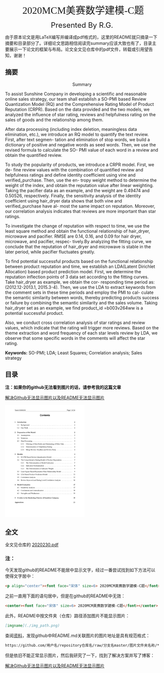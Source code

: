 <p align="center"><font face="宋体" size=6> 2020MCM美赛数学建模-C题</font></p>

<p align="center"><font size=5><bold>Presented By R.G.</bold></font></p>

由于原本论文是用LaTeX编写并编译成pdf格式的，这里的README就只摘录一下摘要和目录部分了。详细论文思路相信阅读完summary应该大致也有了，目录主要展示一下论文的框架与布局。论文全文见仓库中的pdf文件，转载或引用望告知，谢谢！

## 摘要

<center> <bold>Summary</bold> </center>

To assist Sunshine Company in developing a scientific and reasonable online sales strategy, our team shall establish a SO-PMI based Review Quantization Model (RQ) and the Comprehensive Rating Model of Product Reputation (CRPR). Based on the data provided and the two models, we analyzed the influence of star rating, reviews and helpfulness rating on the sales of goods and the relationship among them.

After data processing (including index deletion, meaningless data elimination, etc.), we introduce an RQ model to quantify the text review. First, after text segmen- tation and elimination of stop words, we build a dictionary of positive and negative words as seed words. Then, we use the revised formula to calculate the SO- PMI value of each word in a review and obtain the quantified review.

To study the popularity of products, we introduce a CRPR model. First, we de- fine review values with the combination of quantified review and helpfulness ratings and define identity coefficient using vine and verified_purchase. Then, use the en- tropy weight method to determine the weight of the index, and obtain the reputation value after linear weighting. Taking the pacifier data as an example, and the weight are 0.49474 and 0.50526, respectively. Finally, the sensitivity analysis of the identity coefficient using hair_dryer data shows that both vine and verified_purchase have al- most the same impact on reputation. Moreover, our correlation analysis indicates that reviews are more important than star ratings.

To investigate the change of reputation with respect to time, we use the least square method and obtain the functional relationship of hair_dryer, microwave and pacifier. RMSE are 0.14, 0.16, and 0.09 for hair dryer, microwave, and pacifier, respec- tively.By analyzing the fitting curve, we conclude that the reputation of hair_dryer and microwave is stable in the later period, while pacifier fluctuates greatly.

To find potential successful products based on the functional relationship between product reputation and time, we establish an LDA(Latent Dirichlet Allocation) based product prediction model. First, we determine the reputation inflection points of 3 data set according to the fitting curves. Take hair_dryer as example, we obtain the cor- responding time period as: (2012.12-2013.1, 2015.3-4). Then, we use the LDA to extract keywords from the comment sets in these time periods and employ the PMI to cal- culate the semantic similarity between words, thereby predicting products success or failure by combining the semantic similarity and the sales volume. Taking hair_dryer set as an example, we find product_id =b003v264ww is a potential successful product.

Also, we conduct cross correlation analysis of star ratings and review values, which indicate that the rating will trigger more reviews. Based on the theme extraction and word frequency of each star levels review by LDA, we observe that some specific words in the comments will affect the star rating.

**Keywords:**  SO-PMI; LDA; Least Squares; Correlation analysis; Sales strategy

## 目录

**注：如果你的github无法看到图片的话，请参考我的这篇文章**

[解决Github无法显示图片以及README无法显示图片](https://blog.csdn.net/qq_41709370/article/details/106282229)

<img src="./contents.png" alt="contents" style="zoom:36%;" />



## 全文

全文见仓库的 [2020230.pdf](./2020230.pdf)

### 注：

今天发现github的README不能居中显示文字，经过一番尝试找到如下方法可以使得文字居中：

```html
<p align="center"><font face="宋体" size=6> 2020MCM美赛数学建模-C题</font></p>
```

之前一直用下面的语句居中，但是在github的README中无效：

```html
<center><font face="宋体" size=6> 2020MCM美赛数学建模-C题</font></center>
```

此外，README中按文件夹（仓库）路径添加图片不能显示图片：

```markdown
[imgname](./img_path.png)
```

查阅[资料](https://www.cnblogs.com/aretstchen/p/6550143.html)，发现github中README.md关联图片的图片地址是具有规范格式：

```html
https://github.com/用户名/repository仓库名/raw/分支名master/图片文件夹名称/***.png or***.jpg
```

但是依旧不能正常显示图片，然后我研究了一下，找到了解决方案并写了博客：

[解决Github无法显示图片以及README无法显示图片](https://blog.csdn.net/qq_41709370/article/details/106282229)

